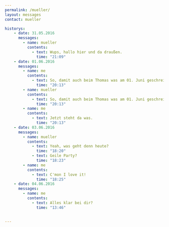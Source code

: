```yaml
---
permalink: /mueller/
layout: messages
contact: mueller

historys:
    - date: 31.05.2016
      messages:
        - name: mueller
          contents:
            - text: Wups, hallo hier und da draußen.
              time: "21:09"
    - date: 01.06.2016
      messages:
        - name: me
          contents:
            - text: So, damit auch beim Thomas was am 01. Juni geschreiben steht.
              time: "20:13"
        - name: mueller
          contents:
            - text: So, damit auch beim Thomas was am 01. Juni geschreiben steht.
              time: "20:13"
        - name: me
          contents:
            - text: Jetzt steht da was.
              time: "20:13"
    - date: 03.06.2016
      messages:
        - name: mueller
          contents:
            - text: Yeah, was geht denn heute?
              time: "18:20"
            - text: Geile Party?
              time: "18:23"
        - name: me
          contents:
            - text: C'mon I love it!
              time: "18:25"
    - date: 04.06.2016
      messages:
        - name: me
          contents:
            - text: Alles klar bei dir?
              time: "13:46"

    
---
```



